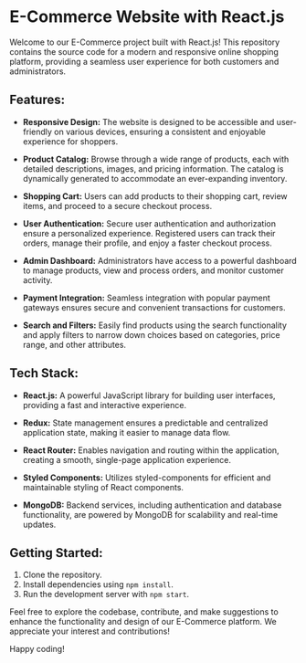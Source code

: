 # E-Commerce Website with React.js

Welcome to our E-Commerce project built with React.js! This repository contains the source code for a modern and responsive online shopping platform, providing a seamless user experience for both customers and administrators.

## Features:

- **Responsive Design:** The website is designed to be accessible and user-friendly on various devices, ensuring a consistent and enjoyable experience for shoppers.

- **Product Catalog:** Browse through a wide range of products, each with detailed descriptions, images, and pricing information. The catalog is dynamically generated to accommodate an ever-expanding inventory.

- **Shopping Cart:** Users can add products to their shopping cart, review items, and proceed to a secure checkout process.

- **User Authentication:** Secure user authentication and authorization ensure a personalized experience. Registered users can track their orders, manage their profile, and enjoy a faster checkout process.

- **Admin Dashboard:** Administrators have access to a powerful dashboard to manage products, view and process orders, and monitor customer activity.

- **Payment Integration:** Seamless integration with popular payment gateways ensures secure and convenient transactions for customers.

- **Search and Filters:** Easily find products using the search functionality and apply filters to narrow down choices based on categories, price range, and other attributes.

## Tech Stack:

- **React.js:** A powerful JavaScript library for building user interfaces, providing a fast and interactive experience.

- **Redux:** State management ensures a predictable and centralized application state, making it easier to manage data flow.

- **React Router:** Enables navigation and routing within the application, creating a smooth, single-page application experience.

- **Styled Components:** Utilizes styled-components for efficient and maintainable styling of React components.

- **MongoDB:** Backend services, including authentication and database functionality, are powered by MongoDB for scalability and real-time updates.

## Getting Started:

1. Clone the repository.
2. Install dependencies using `npm install`.
3. Run the development server with `npm start`.

Feel free to explore the codebase, contribute, and make suggestions to enhance the functionality and design of our E-Commerce platform. We appreciate your interest and contributions!

Happy coding!

